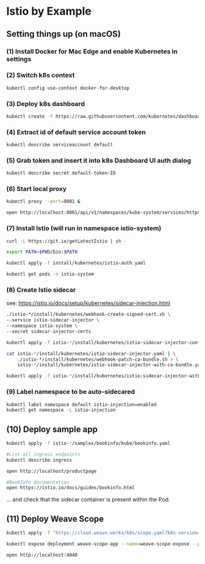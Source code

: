 # Istio by Example

## Setting things up (on macOS)

### (1) Install Docker for Mac Edge and enable Kubernetes in settings

### (2) Switch k8s context
```sh
kubectl config use-context docker-for-desktop
```

### (3) Deploy k8s dashboard
 ```sh
 kubectl create -f https://raw.githubusercontent.com/kubernetes/dashboard/master/src/deploy/recommended/kubernetes-dashboard.yaml
 ```
 
### (4) Extract id of default service account token
```sh
kubectl describe serviceaccount default
```

### (5) Grab token and insert it into k8s Dashboard UI auth dialog
```sh
kubectl describe secret default-token-ID
```

### (6) Start local proxy 
  ```sh
kubectl proxy --port=8001 &

open http://localhost:8001/api/v1/namespaces/kube-system/services/https:kubernetes-dashboard:/proxy/#!/login
```

### (7) Install Istio (will run in namespace istio-system)
 ```sh
 curl -L https://git.io/getLatestIstio | sh -

 export PATH=$PWD/bin:$PATH

 kubectl apply -f install/kubernetes/istio-auth.yaml

 kubectl get pods -n istio-system
  ```

### (8) Create Istio sidecar
see: https://istio.io/docs/setup/kubernetes/sidecar-injection.html

 ```sh
./istio-*/install/kubernetes/webhook-create-signed-cert.sh \
--service istio-sidecar-injector \
--namespace istio-system \
--secret sidecar-injector-certs

kubectl apply -f istio-*/install/kubernetes/istio-sidecar-injector-configmap-release.yaml

cat istio-*/install/kubernetes/istio-sidecar-injector.yaml | \
     ./istio-*/install/kubernetes/webhook-patch-ca-bundle.sh > \
     istio-*/install/kubernetes/istio-sidecar-injector-with-ca-bundle.yaml

kubectl apply -f istio-*/install/kubernetes/istio-sidecar-injector-with-ca-bundle.yaml
```

### (9) Label namespace to be auto-sidecared

 ```sh
kubectl label namespace default istio-injection=enabled
kubectl get namespace -L istio-injection
```

## (10) Deploy sample app

```sh
kubectl apply -f istio-*/samples/bookinfo/kube/bookinfo.yaml

#List all ingress endpoints
kubectl describe ingress

open http://localhost/productpage

#BookInfo documentation
open https://istio.io/docs/guides/bookinfo.html
```

... and check that the sidecar container is present within the Pod.

## (11) Deploy Weave Scope

```sh
kubectl apply -f "https://cloud.weave.works/k8s/scope.yaml?k8s-version=$(kubectl version | base64 | tr -d '\n')"

kubectl expose deployment weave-scope-app --name=weave-scope-expose --port=4040 --target-port=4040 --type=LoadBalancer -n=weave

open http://localhost:4040
```
